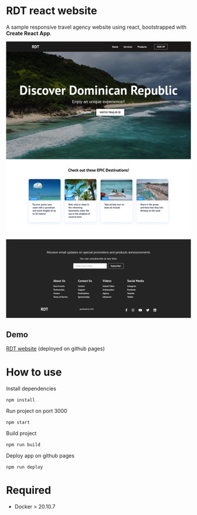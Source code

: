 # RDT react website

A sample responsive travel agency website using react, bootstrapped with **Create React App**.

![](screenshot.png)

## Demo

[RDT website](https://garridorafa.github.io/rdt-react-website/) (deployed on github pages)

# How to use

Install dependencies

```
npm install
```

Run project on port 3000

```
npm start
```

Build project

```
npm run build
```

Deploy app on github pages

```
npm run deploy
```

# Required

- Docker > 20.10.7
